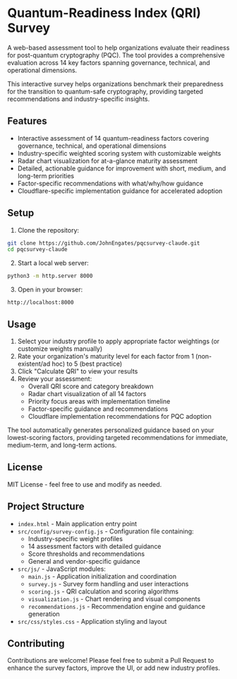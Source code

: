 # Quantum-Readiness Index (QRI) Survey

A web-based assessment tool to help organizations evaluate their readiness for post-quantum cryptography (PQC). The tool provides a comprehensive evaluation across 14 key factors spanning governance, technical, and operational dimensions.

This interactive survey helps organizations benchmark their preparedness for the transition to quantum-safe cryptography, providing targeted recommendations and industry-specific insights.

## Features

- Interactive assessment of 14 quantum-readiness factors covering governance, technical, and operational dimensions
- Industry-specific weighted scoring system with customizable weights
- Radar chart visualization for at-a-glance maturity assessment
- Detailed, actionable guidance for improvement with short, medium, and long-term priorities
- Factor-specific recommendations with what/why/how guidance
- Cloudflare-specific implementation guidance for accelerated adoption

## Setup

1. Clone the repository:
```bash
git clone https://github.com/JohnEngates/pqcsurvey-claude.git
cd pqcsurvey-claude
```

2. Start a local web server:
```bash
python3 -m http.server 8000
```

3. Open in your browser:
```
http://localhost:8000
```

## Usage

1. Select your industry profile to apply appropriate factor weightings (or customize weights manually)
2. Rate your organization's maturity level for each factor from 1 (non-existent/ad hoc) to 5 (best practice)
3. Click "Calculate QRI" to view your results
4. Review your assessment:
   - Overall QRI score and category breakdown
   - Radar chart visualization of all 14 factors
   - Priority focus areas with implementation timeline
   - Factor-specific guidance and recommendations
   - Cloudflare implementation recommendations for PQC adoption

The tool automatically generates personalized guidance based on your lowest-scoring factors, providing targeted recommendations for immediate, medium-term, and long-term actions.

## License

MIT License - feel free to use and modify as needed.

## Project Structure

- `index.html` - Main application entry point
- `src/config/survey-config.js` - Configuration file containing:
  - Industry-specific weight profiles
  - 14 assessment factors with detailed guidance
  - Score thresholds and recommendations
  - General and vendor-specific guidance
- `src/js/` - JavaScript modules:
  - `main.js` - Application initialization and coordination
  - `survey.js` - Survey form handling and user interactions
  - `scoring.js` - QRI calculation and scoring algorithms
  - `visualization.js` - Chart rendering and visual components
  - `recommendations.js` - Recommendation engine and guidance generation
- `src/css/styles.css` - Application styling and layout

## Contributing

Contributions are welcome! Please feel free to submit a Pull Request to enhance the survey factors, improve the UI, or add new industry profiles. 
